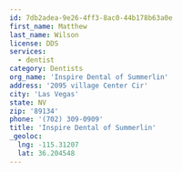 ```yaml
---
id: 7db2adea-9e26-4ff3-8ac0-44b178b63a0e
first_name: Matthew
last_name: Wilson
license: DDS
services:
  - dentist
category: Dentists
org_name: 'Inspire Dental of Summerlin'
address: '2095 village Center Cir'
city: 'Las Vegas'
state: NV
zip: '89134'
phone: '(702) 309-0909'
title: 'Inspire Dental of Summerlin'
_geoloc:
  lng: -115.31207
  lat: 36.204548
---
```


